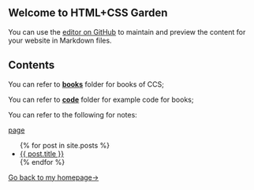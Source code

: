 ## Welcome to HTML+CSS Garden

You can use the [editor on GitHub](https://github.com/960761/AboutCSS/edit/master/README.md) to maintain and preview the content for your website in Markdown files.

## Contents

You can refer to [**books**](https://github.com/960761/AboutCSS/tree/master/books) folder for books of CCS;

You can refer to [**code**](https://github.com/960761/AboutCSS/tree/master/code) folder for example code for books;


You can refer to the following for notes:

[page](https://github.com/960761/AboutCSS/blob/master/code/HeadFirst_HTML_CSS/pages/detail.htm)

<ul>
  {% for post in site.posts %}
    <li>
      <a href="{{ site.baseurl }}{{ post.url }}">{{ post.title }}</a>
    </li>
  {% endfor %}
</ul>


[Go back to my homepage->](https://960761.github.io/)

